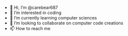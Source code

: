 - 👋 Hi, I’m @carebear687
- 👀 I’m interested in coding
- 🌱 I’m currently learning computer sciences
- 💞️ I’m looking to collaborate on computer code creations
- 📫 How to reach me

<!---
carebear687/carebear687 is a ✨ special ✨ repository because its `README.md` (this file) appears on your GitHub profile.
You can click the Preview link to take a look at your changes.
--->
